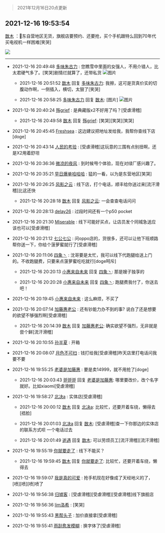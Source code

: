 > 2021年12月16日20点更新
<link rel="stylesheet" href="https://cdn.jsdelivr.net/gh/taotie6/sampleJSON@main/css/photo_show.css">
<meta name="referrer" content="no-referrer" />


 ## 2021-12-16 19:53:54 

 [㪚木](https://www.coolapk.com/feed/32170939?shareKey=NTZiNjgzNGM3MzdiNjFiYjJiN2M~) ：🐶东自营地区无货，旗舰店要预约、还要抢，买个手机跟特么回到70年代买电视机一样困难[笑哭] 

<div class="album">
<img class="img-item" src="https://image.coolapk.com/feed/2021/1216/19/1081091_12e8f1ae_5633_8244_937@1080x2340.jpeg" />
</div>

 ------- 

- 2021-12-16 20:49:48 [多味朱古力](uid=1614110) : 您瞧雪中里面的女强人，不用介错人，比太君硬气多了。[笑哭]剧情烂就算了，还带私货 ![图片](https://image.coolapk.com/feed/2021/1216/20/1614110_7f3da855_8984_5624_54@960x538.gif)

    - 2021-12-16 20:51:52 [㪚木](uid=1081091) 回复 [多味朱古力](uid=1614110): 我擦，这可是货真价实的切腹动作啊，一侧插入，横切，太狠了[笑哭] 

    - 2021-12-16 20:58:25 [多味朱古力](uid=1614110) 回复 [㪚木](uid=1081091): [图片] ![图片](https://image.coolapk.com/feed/2021/1216/20/1614110_c28447c8_9504_3139_984@281x300.jpeg)

- 2021-12-16 20:40:24 [殇grief](uid=4392516) : 是典藏版x2不好用了吗？[受虐滑稽] 

    - 2021-12-16 20:49:58 [㪚木](uid=1081091) 回复 [殇grief](uid=4392516): [笑哭][笑哭][笑哭] 

- 2021-12-16 20:45:45 [Freshsea](uid=1997345) : 这边建议把地址发给我，我帮你查线下店[doge] 

- 2021-12-16 20:43:14 [人民的考验](uid=3535328) : [受虐滑稽]这玩意的三围有点别扭啊，还是X2用着舒坦 

- 2021-12-16 20:36:36 [微凉的夜风](uid=3340773) : 到时候甩个体验，现在对绿厂感兴趣了。 

- 2021-12-16 20:35:21 [早日爆单哈哈哈](uid=2188936) : 猛的一看，以为是东营地区[笑哭] 

- 2021-12-16 20:26:25 [风影之云](uid=541954) : 线下店，打个电话，顺丰给你送过来[流汗滑稽]比这还快 

    - 2021-12-16 20:28:18 [㪚木](uid=1081091) 回复 [风影之云](uid=541954): 一会查查电话问问 

- 2021-12-16 20:28:13 [delay26](uid=2369222) : 过段时间还有一个p50 pocket 

- 2021-12-16 20:21:30 [Miserable](uid=717620) : 线下可能好买点，让店员发个同城急送应该也可以[受虐滑稽] 

- 2021-12-16 20:21:12 [七公七公](uid=1763604) : 问oppo店的，货很多，还可以让他下班顺路帮你送一下，你给个菠萝蜜就行了[受虐滑稽] 

- 2021-12-16 20:11:06 [四象丶](uid=1098413) : 沈哥要是太忙，我可以线下代跑腿给送上门的。不收跑腿费，只要来点菠萝蜜吃吃就行[doge呵斥] 

    - 2021-12-16 20:20:13 [小惠来自未来](uid=847097) 回复 [四象丶](uid=1098413): 那是嫂子独享的 

    - 2021-12-16 20:20:28 [小惠来自未来](uid=847097) 回复 [四象丶](uid=1098413): 跑腿费我付了，你送去吧！ 

- 2021-12-16 20:19:45 [小惠来自未来](uid=847097) : 这么麻烦，不买了 

- 2021-12-16 20:07:14 [加藤惠老公](uid=1266680) : 还有钞能力办不到的事?
说白了还是想要的欲望不够强烈啊[受虐滑稽] 

    - 2021-12-16 20:14:39 [㪚木](uid=1081091) 回复 [加藤惠老公](uid=1266680): 确实欲望不强烈，无非就是尝个鲜[流汗滑稽] 

- 2021-12-16 20:10:55 [孙半夏](uid=1851173) : 开箱 

- 2021-12-16 20:08:07 [月色不可扫](uid=3639201) : 钱打给我[受虐滑稽]昨天店里打电话问我要不要 

- 2021-12-16 19:55:25 [老婆是加藤惠](uid=2224538) : 要是卖14999，就不用抢了[doge] 

    - 2021-12-16 20:03:43 [戼戼戼](uid=4044548) 回复 [老婆是加藤惠](uid=2224538): 哪里要改价，改个名字就好。比如xiaomi[受虐滑稽] 

- 2021-12-16 19:58:27 [北决a](uid=1918537) : 实体店[受虐滑稽] 

    - 2021-12-16 20:00:12 [㪚木](uid=1081091) 回复 [北决a](uid=1918537): 比较忙，还要开着车绕，懒得去[捂脸] 

    - 2021-12-16 20:01:03 [北决a](uid=1918537) 回复 [㪚木](uid=1081091): [受虐滑稽]查一下你那边的实体店的联系方式呗 一个电话过去 

    - 2021-12-16 20:01:49 [逝遇](uid=2589293) 回复 [㪚木](uid=1081091): 可以劳烦员工[流汗滑稽][流汗滑稽] 

- 2021-12-16 19:55:19 [你就要走了](uid=3251026) : 线下不能买？ 

    - 2021-12-16 19:59:45 [㪚木](uid=1081091) 回复 [你就要走了](uid=3251026): 比较忙，还要开着车绕，懒得去 

- 2021-12-16 19:59:07 [我是真的可爱](uid=731138) : 抢手机现在好像成了天经地义的了，[喷][喷][喷]喷了 

- 2021-12-16 19:56:38 [归墟客](uid=3287587) : [受虐滑稽][受虐滑稽][受虐滑稽]线下旗舰店 

- 2021-12-16 19:56:36 [lim洛希](uid=816320) : [笑哭] 

- 2021-12-16 19:55:43 [黑帮头子](uid=2838832) : 加价直接拿[受虐滑稽] 

- 2021-12-16 19:55:41 [雨刮愈发模糊](uid=994676) : 换字体了[受虐滑稽] 

